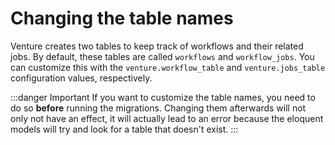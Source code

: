 # Changing the table names

Venture creates two tables to keep track of workflows and their related jobs. By default, these tables are called `workflows` and `workflow_jobs`. You can customize this with the `venture.workflow_table` and `venture.jobs_table` configuration values, respectively.

:::danger Important
If you want to customize the table names, you need to do so **before** running the migrations. Changing them afterwards will not only not have an effect, it will actually lead to an error because the eloquent models will try and look for a table that doesn't exist.
:::

